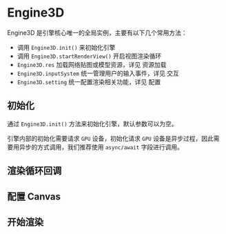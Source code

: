 # Engine3D

Engine3D 是引擎核心唯一的全局实例，主要有以下几个常用方法：

- 调用 `Engine3D.init()` 来初始化引擎
- 调用 `Engine3D.startRenderView()` 开启视图渲染循环
- `Engine3D.res` 加载网络贴图或模型资源，详见 资源加载
- `Engine3D.inputSystem` 统一管理用户的输入事件，详见 交互
- `Engine3D.setting` 统一配置渲染相关功能，详见 配置

## 初始化
通过 `Engine3D.init()` 方法来初始化引擎，默认参数可以为空。

引擎内部的初始化需要请求 `GPU` 设备，初始化请求 `GPU` 设备是异步过程，因此需要用异步的方式调用，我们推荐使用 `async/await` 字段进行调用。

## 渲染循环回调

## 配置 Canvas

## 开始渲染